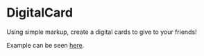 # DigitalCard
Using simple markup, create a digital cards to give to your friends!

Example can be seen [here](http://www.matek.org/projects/digitalcard/).
